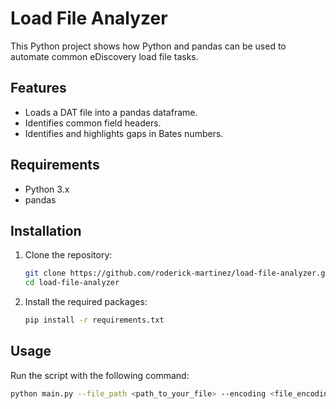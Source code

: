 # Load File Analyzer

This Python project shows how Python and pandas can be used to automate common eDiscovery load file tasks.

## Features

- Loads a DAT file into a pandas dataframe.
- Identifies common field headers.
- Identifies and highlights gaps in Bates numbers.

## Requirements

- Python 3.x
- pandas

## Installation

1. Clone the repository:

   ```sh
   git clone https://github.com/roderick-martinez/load-file-analyzer.git
   cd load-file-analyzer
   ```

2. Install the required packages:
   ```sh
   pip install -r requirements.txt
   ```

## Usage

Run the script with the following command:

```sh
python main.py --file_path <path_to_your_file> --encoding <file_encoding>
```
